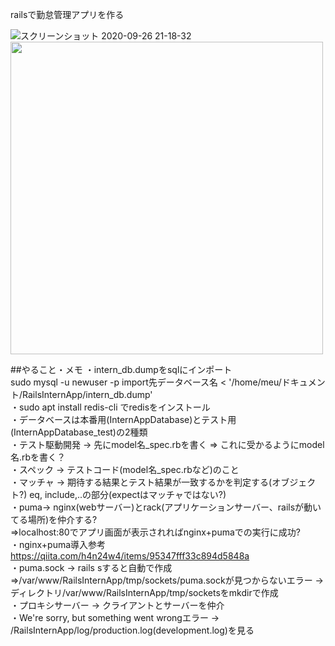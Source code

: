 railsで勤怠管理アプリを作る

![スクリーンショット 2020-09-26 21-18-32]()
<img src="https://user-images.githubusercontent.com/39718781/94340660-88eae580-003e-11eb-9777-48367aa45bb9.png" width="500">

##やること・メモ
・intern_db.dumpをsqlにインポート <br>
 sudo mysql -u newuser -p import先データベース名 < '/home/meu/ドキュメント/RailsInternApp/intern_db.dump' <br>
・sudo apt install redis-cli でredisをインストール<br>
・データベースは本番用(InternAppDatabase)とテスト用(InternAppDatabase_test)の2種類<br>
・テスト駆動開発 -> 先にmodel名_spec.rbを書く => これに受かるようにmodel名.rbを書く？<br>
・スペック -> テストコード(model名_spec.rbなど)のこと<br>
・マッチャ -> 期待する結果とテスト結果が一致するかを判定する(オブジェクト?)
eq, include,..の部分(expectはマッチャではない?) <br>
・puma-> nginx(webサーバー)とrack(アプリケーションサーバー、railsが動いてる場所)を仲介する?<br>
=>localhost:80でアプリ画面が表示されればnginx+pumaでの実行に成功?<br>
・nginx+puma導入参考 https://qiita.com/h4n24w4/items/95347fff33c894d5848a<br>
・puma.sock -> rails sすると自動で作成<br>
=>/var/www/RailsInternApp/tmp/sockets/puma.sockが見つからないエラー -> ディレクトリ/var/www/RailsInternApp/tmp/socketsをmkdirで作成<br>
・プロキシサーバー -> クライアントとサーバーを仲介<br>
・We're sorry, but something went wrongエラー -> /RailsInternApp/log/production.log(development.log)を見る<br>
